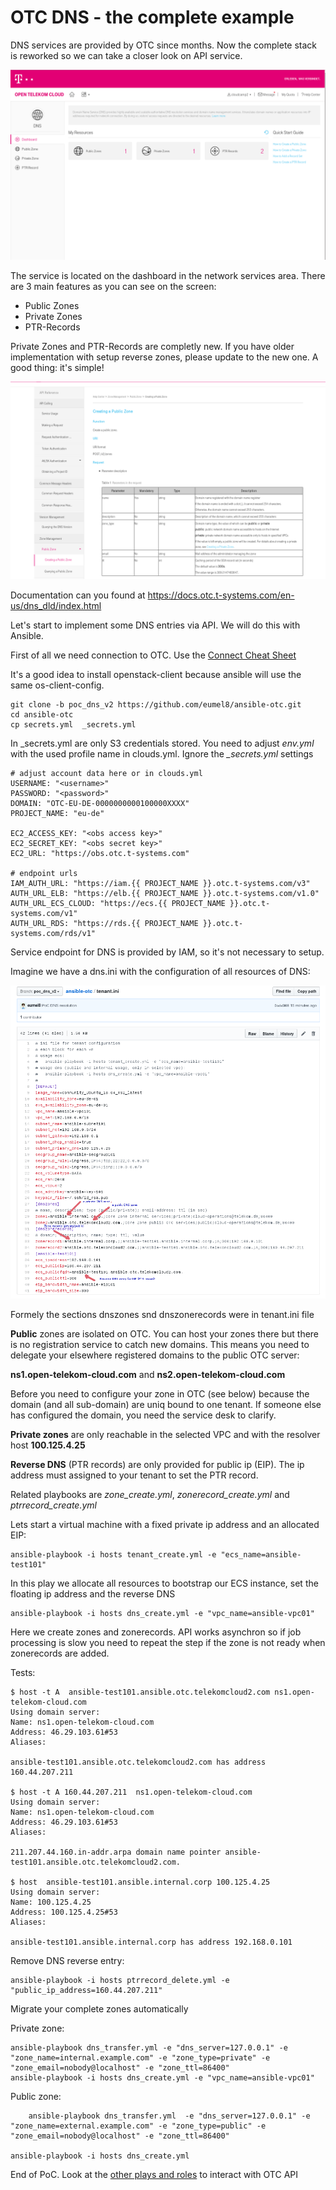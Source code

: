 # OTC DNS - the complete example

DNS services are provided by OTC since months. Now the complete stack
is reworked so we can take a closer look on API service.

![OTC Dashboard](/pictures/otc-dns.png)

The service is located on the dashboard in the network services area.
There are 3 main features as you can see on the screen:

* Public Zones
* Private Zones
* PTR-Records

Private Zones and PTR-Records are completly new. If you have older 
implementation with setup reverse zones, please update to the new one.
A good thing: it's simple!

![OTC API](/pictures/otc-dns-api.png)

Documentation can you found at https://docs.otc.t-systems.com/en-us/dns_dld/index.html

Let's start to implement some DNS entries via API. We will do this with Ansible.

First of all we need connection to OTC. Use the [Connect Cheat Sheet](https://github.com/eumel8/ansible-otc/blob/poc_dns_v2/CONNECT.md)

It's a good idea to install openstack-client because ansible will use
the same os-client-config. 

```
git clone -b poc_dns_v2 https://github.com/eumel8/ansible-otc.git
cd ansible-otc
cp secrets.yml  _secrets.yml 
```
In _secrets.yml are only S3 credentials stored. You need to adjust *env.yml* 
with the used profile name in clouds.yml. Ignore the *_secrets.yml* settings

```
# adjust account data here or in clouds.yml
USERNAME: "<username>"
PASSWORD: "<password>"
DOMAIN: "OTC-EU-DE-0000000000100000XXXX"
PROJECT_NAME: "eu-de"

EC2_ACCESS_KEY: "<obs access key>"
EC2_SECRET_KEY: "<obs secret key>"
EC2_URL: "https://obs.otc.t-systems.com"

# endpoint urls
IAM_AUTH_URL: "https://iam.{{ PROJECT_NAME }}.otc.t-systems.com/v3"
AUTH_URL_ELB: "https://elb.{{ PROJECT_NAME }}.otc.t-systems.com/v1.0"
AUTH_URL_ECS_CLOUD: "https://ecs.{{ PROJECT_NAME }}.otc.t-systems.com/v1"
AUTH_URL_RDS: "https://rds.{{ PROJECT_NAME }}.otc.t-systems.com/rds/v1"
```

Service endpoint for DNS is provided by IAM, so it's not necessary to setup.


Imagine we have a dns.ini with the configuration of all resources of DNS:

![dns.ini](/pictures/tenant-ini-dns.png)

Formely the sections dnszones snd dnszonerecords were in tenant.ini file

**Public** zones are isolated on OTC. You can host your zones there but there 
is no registration service to catch new domains. This means you need to 
delegate your elsewhere registered domains to the public OTC server:

**ns1.open-telekom-cloud.com** and **ns2.open-telekom-cloud.com**

Before you need to configure your zone in OTC (see below) because the domain 
(and all sub-domain) are uniq bound to one tenant. If someone else has 
configured the domain, you need the service desk to clarify.

**Private zones** are only reachable in the selected VPC and with the resolver host **100.125.4.25**

**Reverse DNS** (PTR records) are only provided for public ip (EIP). The
ip address must assigned to your tenant to set the PTR record.

Related playbooks are *zone_create.yml*, *zonerecord_create.yml* and *ptrrecord_create.yml*


Lets start a virtual machine with a fixed private ip address and an allocated EIP:

```
ansible-playbook -i hosts tenant_create.yml -e "ecs_name=ansible-test101"
```

In this play we allocate all resources to bootstrap our ECS instance, set the floating ip
address and the reverse DNS

```
ansible-playbook -i hosts dns_create.yml -e "vpc_name=ansible-vpc01"
```

Here we create zones and zonerecords. API works asynchron so if job processing is slow
you need to repeat the step if the zone is not ready when zonerecords are added.

Tests:
```
$ host -t A  ansible-test101.ansible.otc.telekomcloud2.com ns1.open-telekom-cloud.com
Using domain server:
Name: ns1.open-telekom-cloud.com
Address: 46.29.103.61#53
Aliases: 

ansible-test101.ansible.otc.telekomcloud2.com has address 160.44.207.211

$ host -t A 160.44.207.211  ns1.open-telekom-cloud.com
Using domain server:
Name: ns1.open-telekom-cloud.com
Address: 46.29.103.61#53
Aliases: 

211.207.44.160.in-addr.arpa domain name pointer ansible-test101.ansible.otc.telekomcloud2.com.

$ host  ansible-test101.ansible.internal.corp 100.125.4.25
Using domain server:
Name: 100.125.4.25
Address: 100.125.4.25#53
Aliases: 

ansible-test101.ansible.internal.corp has address 192.168.0.101

```

Remove DNS reverse entry:

```
ansible-playbook -i hosts ptrrecord_delete.yml -e "public_ip_address=160.44.207.211"
```

Migrate your complete zones automatically

Private zone:

```
ansible-playbook dns_transfer.yml -e "dns_server=127.0.0.1" -e "zone_name=internal.example.com" -e "zone_type=private" -e "zone_email=nobody@localhost" -e "zone_ttl=86400"
ansible-playbook -i hosts dns_create.yml -e "vpc_name=ansible-vpc01"
```

Public zone:

```
    ansible-playbook dns_transfer.yml  -e "dns_server=127.0.0.1" -e "zone_name=external.example.com" -e "zone_type=public" -e "zone_email=nobody@localhost" -e "zone_ttl=86400"

ansible-playbook -i hosts dns_create.yml
```


End of PoC. Look at the [other plays and roles](https://github.com/eumel8/ansible-otc) to interact with OTC API

